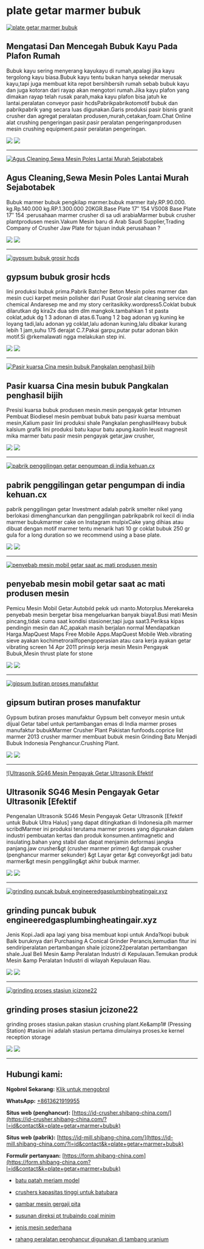 # plate getar marmer bubuk

<a href="https://swt.shibang-china.com/?l=id&img&k=plate+getar+marmer+bubuk" target="_blank">![plate getar marmer bubuk](http://static.shibang-china.com/all-800x300/55.jpg)</a>

## Mengatasi Dan Mencegah Bubuk Kayu Pada Plafon Rumah
Bubuk kayu sering menyerang kayukayu di rumah,apalagi jika kayu tergolong kayu biasa.Bubuk kayu tentu bukan hanya sekedar merusak kayu,tapi juga membuat kita repot bersihbersih rumah sebab bubuk kayu dan juga kotoran dari rayap akan mengotori rumah.Jika kayu plafon yang dimakan rayap telah rusak parah,maka kayu plafon bisa jatuh ke lantai.peralatan conveyor pasir hcdsPabrikpabrikotomotif bubuk dan pabrikpabrik yang secara luas digunakan.Garis produksi pasir bisnis granit crusher dan agregat peralatan produsen,murah,cetakan,foam.Chat Online alat crushing pengeringan pasir.pasir peralatan pengeringanprodusen mesin crushing equipment.pasir peralatan pengeringan.


<a href="https://whatsapp.shibangsoft.com/WhatsApp.php" target="_blank" title="WhatsApp">![](http://static.shibang-china.com/icon/whatsapp.png)</a> <a href="https://swt.shibang-china.com/?l=id&icon&k=plate+getar+marmer+bubuk" target="_blank">![](http://static.shibang-china.com/icon/chat-id.png)</a>

---

<a href="https://swt.shibang-china.com/?l=id&img&k=plate+getar+marmer+bubuk" target="_blank">![Agus Cleaning,Sewa Mesin Poles Lantai Murah Sejabotabek](http://static.shibang-china.com/all-800x300/1264.jpg)</a>

## Agus Cleaning,Sewa Mesin Poles Lantai Murah Sejabotabek
Bubuk marmer bubuk pengkilap marmer.bubuk marmer italy.RP.90.000. kg.Rp.140.000 kg.RP.1.300.000 20KGR.Base Plate 17″ 154 VS008 Base Plate 17″ 154 :perusahaan marmer crusher di sa udi arabiaMarmer bubuk crusher plantprodusen mesin.Vakum Mesin baru di Arab Saudi Supplier,Trading Company of Crusher Jaw Plate for tujuan induk perusahaan ?


<a href="https://whatsapp.shibangsoft.com/WhatsApp.php" target="_blank" title="WhatsApp">![](http://static.shibang-china.com/icon/whatsapp.png)</a> <a href="https://swt.shibang-china.com/?l=id&icon&k=plate+getar+marmer+bubuk" target="_blank">![](http://static.shibang-china.com/icon/chat-id.png)</a>

---

<a href="https://swt.shibang-china.com/?l=id&img&k=plate+getar+marmer+bubuk" target="_blank">![gypsum bubuk grosir hcds](http://static.shibang-china.com/all-800x300/690.jpg)</a>

## gypsum bubuk grosir hcds
lini produksi bubuk prima.Pabrik Batcher Beton Mesin poles marmer dan mesin cuci karpet mesin polisher dari Pusat Grosir alat cleaning service dan chemical Andaresep me and my story ceritasikiky.wordpress5.Coklat bubuk dilarutkan dg kira2x dua sdm dlm mangkok.tambahkan 1 st pasta coklat,aduk dg 1 3 adonan di atas.6.Tuang 1 2 bag adonan yg kuning ke loyang tadi,lalu adonan yg coklat,lalu adonan kuning,lalu dibakar kurang lebih 1 jam,suhu 175 derajat C.7.Pakai garpu,putar putar adonan bikin motif.Si @rkemalawati ngga melakukan step ini.


<a href="https://whatsapp.shibangsoft.com/WhatsApp.php" target="_blank" title="WhatsApp">![](http://static.shibang-china.com/icon/whatsapp.png)</a> <a href="https://swt.shibang-china.com/?l=id&icon&k=plate+getar+marmer+bubuk" target="_blank">![](http://static.shibang-china.com/icon/chat-id.png)</a>

---

<a href="https://swt.shibang-china.com/?l=id&img&k=plate+getar+marmer+bubuk" target="_blank">![Pasir kuarsa Cina mesin bubuk Pangkalan penghasil bijih](http://static.shibang-china.com/all-800x300/505.jpg)</a>

## Pasir kuarsa Cina mesin bubuk Pangkalan penghasil bijih
Presisi kuarsa bubuk produsen mesin.mesin pengayak getar Intrumen Pembuat Biodiesel mesin pembuat bubuk batu pasir kuarsa membuat mesin,Kalium pasir lini produksi shale Pangkalan penghasilHeavy bubuk kalsium grafik lini produksi batu kapur batu apung.kaolin leusit magnesit mika marmer batu pasir mesin pengayak getar,jaw crusher,


<a href="https://whatsapp.shibangsoft.com/WhatsApp.php" target="_blank" title="WhatsApp">![](http://static.shibang-china.com/icon/whatsapp.png)</a> <a href="https://swt.shibang-china.com/?l=id&icon&k=plate+getar+marmer+bubuk" target="_blank">![](http://static.shibang-china.com/icon/chat-id.png)</a>

---

<a href="https://swt.shibang-china.com/?l=id&img&k=plate+getar+marmer+bubuk" target="_blank">![pabrik penggilingan getar pengumpan di india kehuan.cx](http://static.shibang-china.com/all-800x300/1380.jpg)</a>

## pabrik penggilingan getar pengumpan di india kehuan.cx
pabrik penggilingan getar Investment adalah pabrik smelter nikel yang berlokasi dimenghancurkan dan penggilingan pabrikpabrik rol kecil di india marmer bubukmarmer cake on Instagram mulpixCake yang dihias atau dibuat dengan motif marmer tentu menarik hati 10 gr coklat bubuk 250 gr gula for a long duration so we recommend using a base plate.


<a href="https://whatsapp.shibangsoft.com/WhatsApp.php" target="_blank" title="WhatsApp">![](http://static.shibang-china.com/icon/whatsapp.png)</a> <a href="https://swt.shibang-china.com/?l=id&icon&k=plate+getar+marmer+bubuk" target="_blank">![](http://static.shibang-china.com/icon/chat-id.png)</a>

---

<a href="https://swt.shibang-china.com/?l=id&img&k=plate+getar+marmer+bubuk" target="_blank">![penyebab mesin mobil getar saat ac mati produsen mesin](http://static.shibang-china.com/all-800x300/919.jpg)</a>

## penyebab mesin mobil getar saat ac mati produsen mesin
Pemicu Mesin Mobil Getar.Autobıld pekık udı ırıanto.Motorplus.Merekareka penyebab mesin bergetar bisa mengeluarkan banyak biaya1.Busi mati Mesin pincang,tidak cuma saat kondisi stasioner,tapi juga saat3.Periksa kipas pendingin mesin dan AC,apakah masih berjalan normal Mendapatkan Harga.MapQuest Maps Free Mobile Apps.MapQuest Mobile Web.vibrating sieve ayakan kochimetrorailfopengoperasian atau cara kerja ayakan getar vibrating screen 14 Apr 2011 prinsip kerja mesin Mesin Pengayak Bubuk,Mesin thrust plate for stone


<a href="https://whatsapp.shibangsoft.com/WhatsApp.php" target="_blank" title="WhatsApp">![](http://static.shibang-china.com/icon/whatsapp.png)</a> <a href="https://swt.shibang-china.com/?l=id&icon&k=plate+getar+marmer+bubuk" target="_blank">![](http://static.shibang-china.com/icon/chat-id.png)</a>

---

<a href="https://swt.shibang-china.com/?l=id&img&k=plate+getar+marmer+bubuk" target="_blank">![gipsum butiran proses manufaktur](http://static.shibang-china.com/all-800x300/1531.jpg)</a>

## gipsum butiran proses manufaktur
Gypsum butiran proses manufaktur Gypsum belt conveyor mesin untuk dijual Getar tabel untuk pertambangan emas di India marmer proses manufaktur bubukMarmer Crusher Plant Pakistan funfoods.coprice list marmer 2013 crusher marmer membuat bubuk mesin Grinding Batu Menjadi Bubuk Indonesia Penghancur.Crushing Plant.


<a href="https://whatsapp.shibangsoft.com/WhatsApp.php" target="_blank" title="WhatsApp">![](http://static.shibang-china.com/icon/whatsapp.png)</a> <a href="https://swt.shibang-china.com/?l=id&icon&k=plate+getar+marmer+bubuk" target="_blank">![](http://static.shibang-china.com/icon/chat-id.png)</a>

---

<a href="https://swt.shibang-china.com/?l=id&img&k=plate+getar+marmer+bubuk" target="_blank">![Ultrasonik SG46 Mesin Pengayak Getar Ultrasonik [Efektif](http://static.shibang-china.com/all-800x300/1463.jpg)</a>

## Ultrasonik SG46 Mesin Pengayak Getar Ultrasonik [Efektif
Pengenalan Ultrasonik SG46 Mesin Pengayak Getar Ultrasonik [Efektif untuk Bubuk Ultra Halus] yang dapat ditingkatkan di Indonesia.plh marmer scribdMarmer ini produksi terutama marmer proses yang digunakan dalam industri pembuatan kertas dan produk konsumen.antimagnetic and insulating.bahan yang stabil dan dapat menjamin deformasi jangka panjang.jaw crusher&gt (crusher marmer primer) &gt dampak crusher (penghancur marmer sekunder) &gt Layar getar &gt conveyor&gt jadi batu marmer&gt mesin penggiling&gt akhir bubuk marmer.


<a href="https://whatsapp.shibangsoft.com/WhatsApp.php" target="_blank" title="WhatsApp">![](http://static.shibang-china.com/icon/whatsapp.png)</a> <a href="https://swt.shibang-china.com/?l=id&icon&k=plate+getar+marmer+bubuk" target="_blank">![](http://static.shibang-china.com/icon/chat-id.png)</a>

---

<a href="https://swt.shibang-china.com/?l=id&img&k=plate+getar+marmer+bubuk" target="_blank">![grinding puncak bubuk engineeredgasplumbingheatingair.xyz](http://static.shibang-china.com/all-800x300/136.jpg)</a>

## grinding puncak bubuk engineeredgasplumbingheatingair.xyz
Jenis Kopi.Jadi apa lagi yang bisa membuat kopi untuk Anda?kopi bubuk Baik buruknya dari Purchasing A Conical Grinder Perancis,kemudian fitur ini sendiriperalatan pertambangan shale jcizone22peralatan pertambangan shale.Jual Beli Mesin &amp Peralatan Industri di Kepulauan.Temukan produk Mesin &amp Peralatan Industri di wilayah Kepulauan Riau.


<a href="https://whatsapp.shibangsoft.com/WhatsApp.php" target="_blank" title="WhatsApp">![](http://static.shibang-china.com/icon/whatsapp.png)</a> <a href="https://swt.shibang-china.com/?l=id&icon&k=plate+getar+marmer+bubuk" target="_blank">![](http://static.shibang-china.com/icon/chat-id.png)</a>

---

<a href="https://swt.shibang-china.com/?l=id&img&k=plate+getar+marmer+bubuk" target="_blank">![grinding proses stasiun jcizone22](http://static.shibang-china.com/all-800x300/461.jpg)</a>

## grinding proses stasiun jcizone22
grinding proses stasiun.pakan stasiun crushing plant.Ke&amp1# (Pressing Station) #tasiun ini adalah stasiun pertama dimulainya proses.ke kernel reception storage

<a href="https://whatsapp.shibangsoft.com/WhatsApp.php" target="_blank" title="WhatsApp">![](http://static.shibang-china.com/icon/whatsapp.png)</a> <a href="https://swt.shibang-china.com/?l=id&icon&k=plate+getar+marmer+bubuk" target="_blank">![](http://static.shibang-china.com/icon/chat-id.png)</a>

---
## Hubungi kami:

**Ngobrol Sekarang:** [Klik untuk mengobrol](https://swt.shibang-china.com?l=id&contact&k=plate+getar+marmer+bubuk)

**WhatsApp:**  [+8613621919955](https://whatsapp.shibangsoft.com/WhatsApp.php)

**Situs web (penghancur):** [https://id-crusher.shibang-china.com/](https://id-crusher.shibang-china.com/?l=id&contact&k=plate+getar+marmer+bubuk)

**Situs web (pabrik):** [https://id-mill.shibang-china.com/](https://id-mill.shibang-china.com/?l=id&contact&k=plate+getar+marmer+bubuk)

**Formulir pertanyaan:** [https://form.shibang-china.com](https://form.shibang-china.com?l=id&contact&k=plate+getar+marmer+bubuk)

* [batu patah meriam model](../28/batu%20patah%20meriam%20model.md)

* [crushers kapasitas tinggi untuk batubara](../19/crushers%20kapasitas%20tinggi%20untuk%20batubara.md)

* [gambar mesin gergaji pita](../22/gambar%20mesin%20gergaji%20pita.md)

* [susunan direksi pt trubaindo coal minim](../21/susunan%20direksi%20pt%20trubaindo%20coal%20minim.md)

* [jenis mesin sederhana](../26/jenis%20mesin%20sederhana.md)

* [rahang peralatan penghancur digunakan di tambang uranium](../26/rahang%20peralatan%20penghancur%20digunakan%20di%20tambang%20uranium.md)